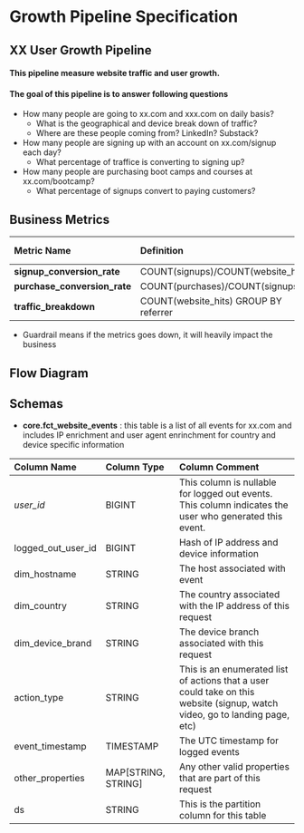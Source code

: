 # Growth Pipeline Specification

## XX User Growth Pipeline

#### This pipeline measure website traffic and user growth.

#### The goal of this pipeline is to answer following questions
- How many people are going to xx.com and xxx.com on daily basis?
    - What is the geographical and device break down of traffic?
    - Where are these people coming from? LinkedIn? Substack?
- How many people are signing up with an account on xx.com/signup each day?
    - What percentage of traffice is converting to signing up?
- How many people are purchasing boot camps and courses at xx.com/bootcamp?
    - What percentage of signups convert to paying customers?

## Business Metrics
|  **Metric Name** | **Definition**  | **is Guardrail** |
| :------ | :------  | :------: |
| **signup_conversion_rate** | COUNT(signups)/COUNT(website_hits) | YES |
| **purchase_conversion_rate** | COUNT(purchases)/COUNT(signups) | YES |
| **traffic_breakdown** | COUNT(website_hits) GROUP BY referrer | NO |

- Guardrail means if the metrics goes down, it will heavily impact the business

## Flow Diagram

## Schemas

- **core.fct_website_events** : this table is a list of all events for xx.com and includes IP enrichment and user agent enrinchment for country and device specific information

| **Column Name** | **Column Type** | **Column Comment** |
| :------ | :------  | :------ |
| *user_id* | BIGINT | This column is nullable for logged out events. This column indicates the user who generated this event. |
| logged_out_user_id | BIGINT | Hash of IP address and device information |
| dim_hostname | STRING | The host associated with event | 
| dim_country | STRING | The country associated with the IP address of this request |
| dim_device_brand | STRING | The device branch associated with this request |
| action_type | STRING | This is an enumerated list of actions that a user could take on this website (signup, watch video, go to landing page, etc) |
| event_timestamp | TIMESTAMP | The UTC timestamp for logged events |
| other_properties | MAP[STRING, STRING] | Any other valid properties that are part of this request |
| ds | STRING | This is the partition column for this table |
